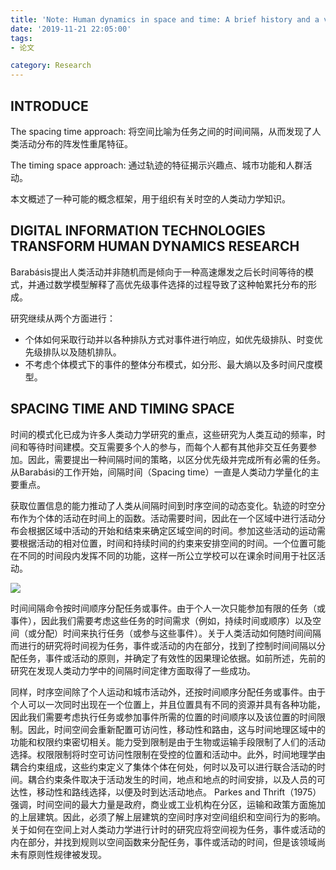 ```yaml
---
title: 'Note: Human dynamics in space and time: A brief history and a view forward'
date: '2019-11-21 22:05:00'
tags: 
- 论文

category: Research
---
```


## INTRODUCE
The spacing time approach: 将空间比喻为任务之间的时间间隔，从而发现了人类活动分布的阵发性重尾特征。

The timing space approach: 通过轨迹的特征揭示兴趣点、城市功能和人群活动。

本文概述了一种可能的概念框架，用于组织有关时空的人类动力学知识。

## DIGITAL INFORMATION TECHNOLOGIES TRANSFORM HUMAN DYNAMICS RESEARCH
Barabásis提出人类活动并非随机而是倾向于一种高速爆发之后长时间等待的模式，并通过数学模型解释了高优先级事件选择的过程导致了这种帕累托分布的形成。

研究继续从两个方面进行：
- 个体如何采取行动并以各种排队方式对事件进行响应，如优先级排队、时变优先级排队以及随机排队。
- 不考虑个体模式下的事件的整体分布模式，如分形、最大熵以及多时间尺度模型。

## SPACING TIME AND TIMING SPACE
时间的模式化已成为许多人类动力学研究的重点，这些研究为人类互动的频率，时间和等待时间建模。交互需要多个人的参与，而每个人都有其他非交互任务要参加。因此，需要提出一种间隔时间的策略，以区分优先级并完成所有必需的任务。从Barabási的工作开始，间隔时间（Spacing time）一直是人类动力学量化的主要重点。

获取位置信息的能力推动了人类从间隔时间到时序空间的动态变化。轨迹的时空分布作为个体的活动在时间上的函数。活动需要时间，因此在一个区域中进行活动分布会根据区域中活动的开始和结束来确定区域空间的时间。参加这些活动的运动需要根据活动的相对位置，时间和持续时间的约束来安排空间的时间。一个位置可能在不同的时间段内发挥不同的功能，这样一所公立学校可以在课余时间用于社区活动。

![](阅读笔记04\01.png)

时间间隔命令按时间顺序分配任务或事件。由于个人一次只能参加有限的任务（或事件），因此我们需要考虑这些任务的时间需求（例如，持续时间或顺序）以及空间（或分配）时间来执行任务（或参与这些事件）。关于人类活动如何随时间间隔而进行的研究将时间视为任务，事件或活动的内在部分，找到了控制时间间隔以分配任务，事件或活动的原则，并确定了有效性的因果理论依据。如前所述，先前的研究在发现人类动力学中的间隔时间定律方面取得了一些成功。

同样，时序空间除了个人运动和城市活动外，还按时间顺序分配任务或事件。由于个人可以一次同时出现在一个位置上，并且位置具有不同的资源并具有各种功能，因此我们需要考虑执行任务或参加事件所需的位置的时间顺序以及该位置的时间限制。因此，时间空间会重新配置可访问性，移动性和路由，这与时间地理区域中的功能和权限约束密切相关。能力受到限制是由于生物或运输手段限制了人们的活动选择。权限限制将时空可访问性限制在受控的位置和活动中。此外，时间地理学由耦合约束组成，这些约束定义了集体个体在何处，何时以及可以进行联合活动的时间。耦合约束条件取决于活动发生的时间，地点和地点的时间安排，以及人员的可达性，移动性和路线选择，以便及时到达活动地点。 Parkes and Thrift（1975）强调，时间空间的最大力量是政府，商业或工业机构在分区，运输和政策方面施加的上层建筑。因此，必须了解上层建筑的空间时序对空间组织和空间行为的影响。关于如何在空间上对人类动力学进行计时的研究应将空间视为任务，事件或活动的内在部分，并找到规则以空间函数来分配任务，事件或活动的时间，但是该领域尚未有原则性规律被发现。